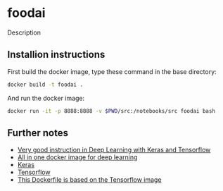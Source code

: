 # foodai
Description

## Installion instructions
First build the docker image, type these command in the base directory:
```bash
docker build -t foodai .
```
And run the docker image:
```bash
docker run -it -p 8888:8888 -v $PWD/src:/notebooks/src foodai bash

```

## Further notes
- [Very good instruction in Deep Learning with Keras and Tensorflow
](https://github.com/leriomaggio/deep-learning-keras-tensorflow)
- [All in one docker image for deep learning](https://github.com/floydhub/dl-docker)
- [Keras](https://github.com/keras-team/keras)
- [Tensorflow](https://github.com/tensorflow/tensorflow)
- [This Dockerfile is based on the Tensorflow image](https://github.com/tensorflow/tensorflow/tree/master/tensorflow/tools/docker)

